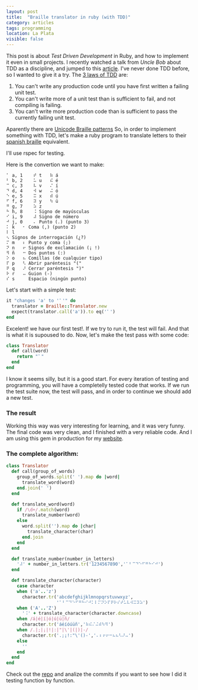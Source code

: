 ```yaml
---
layout: post
title:  "Braille translator in ruby (with TDD)"
category: articles
tags: programming
location: La Plata
visible: false
---
```


This post is about *Test Driven Development* in Ruby, and how to implement it even in small projects.
I recently watched a talk from *Uncle Bob* about TDD as a discipline, and jumped to this [article][uncle].
I've never done TDD before, so I wanted to give it a try. The [3 laws of TDD][laws] are:

1. You can't write any production code until you have first written a failing unit test.
2. You can't write more of a unit test than is sufficient to fail, and not compiling is failing.
3. You can't write more production code than is sufficient to pass the currently failing unit test.

Aparently there are [Unicode Braille patterns][unicode] So, in order to implement something with TDD, let's make a ruby program to translate letters to their [spanish braille][spanish-braille] equivalent.

I'll use rspec for testing.

Here is the convertion we want to make:

```
⠁ a, 1    ⠞ t   ⠷ á
⠃ b, 2    ⠥ u   ⠮ é
⠉ c, 3    ⠧ v   ⠌ í
⠙ d, 4    ⠺ w   ⠬ ó
⠑ e, 5    ⠭ x   ⠾ ú
⠋ f, 6    ⠽ y   ⠳ ü
⠛ g, 7    ⠵ z
⠓ h, 8    ⠨ Signo de mayúsculas
⠊ i, 9    ⠼ Signo de número
⠚ j, 0    ⠄ Punto (.) (punto 3)
⠅ k   ⠂ Coma (,) (punto 2)
⠇ l
⠢ Signos de interrogación (¿?)
⠍ m   ⠆ Punto y coma (;)
⠝ n   ⠖ Signos de exclamación (¡ !)
⠻ ñ   ⠒ Dos puntos (:)
⠕ o   ⠦ Comillas (de cualquier tipo)
⠏ p   ⠣ Abrir paréntesis "("
⠟ q   ⠜ Cerrar paréntesis ")"
⠗ r   ⠤ Guion (-)
⠎ s   ⠀ Espacio (ningún punto)
```


Let's start with a simple test:

``` ruby
it "changes 'a' to '⠁'" do
  translator = Braille::Translator.new
  expect(translator.call('a')).to eq('⠁')
end
```

Excelent! we have our first test!. If we try to run it, the test will fail. And that is what it is supoused to do.
Now, let's make the test pass with some code:

``` ruby
class Translator
  def call(word)
    return "⠁"
  end
end
```

I know it seems silly, but it is a good start.
For every iteration of testing and programming, you will have a completelly tested code that works.
If we run the test suite now, the test will pass, and in order to continue we should add a new test.


### The result

Working this way was very interesting for learning, and it was very funny.
The final code was very clean, and I finished with a very reliable code.
And I am using this gem in production for my [website][acordes-totales].

### The complete algorithm:

<!-- Every day you get closer and closer -->
<!-- But this is not the algorithm either -->
<!-- You can find it! Be like the penguin! -->

``` ruby
class Translator
  def call(group_of_words)
    group_of_words.split(' ').map do |word|
      translate_word(word)
    end.join('⠀')
  end

  def translate_word(word)
    if /\d+/.match(word)
      translate_number(word)
    else
      word.split('').map do |char|
        translate_character(char)
      end.join
    end
  end

  def translate_number(number_in_letters)
    '⠼' + number_in_letters.tr('1234567890','⠁⠃⠉⠙⠑⠋⠛⠓⠊⠚')
  end

  def translate_character(character)
    case character
    when ('a'..'z')
      character.tr('abcdefghijklmnopqrstuvwxyz',
                   '⠁⠃⠉⠙⠑⠋⠛⠓⠊⠚⠅⠇⠍⠝⠕⠏⠟⠗⠎⠞⠥⠧⠺⠭⠽⠵')
    when ('A'..'Z')
      '⠨' + translate_character(character.downcase)
    when /á|é|í|ó|ú|ü|ñ/
      character.tr('áéíóúüñ','⠷⠮⠌⠬⠾⠳⠻')
    when /.|;|¡|!|:|"|\'|(|)|-/
      character.tr('.;¡!:"\'()-','⠄⠆⠖⠖⠒⠦⠦⠣⠜⠤')
    else
      ''
    end
  end
end
```

Check out the [repo][gh] and analize the commits if you want to see how I did it testing function by function.


[gh]:       https://github.com/nicanor/braille
[laws]: http://programmer.97things.oreilly.com/wiki/index.php/The_Three_Laws_of_Test-Driven_Development
[uncle]: http://blog.cleancoder.com/uncle-bob/2014/12/17/TheCyclesOfTDD.html
[unicode]:  http://www.unicode.org/charts/PDF/U2800.pdf
[spanish-braille]: https://en.wikipedia.org/wiki/Spanish_Braille
[acordes-totales]: http://acordestotales.com/

